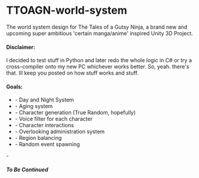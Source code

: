 # TTOAGN-world-system
The world system design for The Tales of a Gutsy Ninja, a brand new and upcoming super ambitious 'certain manga/anime' inspired Unity 3D Project. 

<h4>Disclaimer:</h4>
I decided to test stuff in Python and later redo the whole logic in C# or try a cross-compiler onto my new PC whichever works better. So, yeah. there's that.
Ill keep you posted on how stuff works and stuff.

<h4>Goals:</h4>
<ul>
<li>- Day and Night System</li>
<li>- Aging system</li>
<li>- Character generation (True Random, hopefully)</li>
<li>- Voice filter for each character</li>
<li>- Character interactions</li>
<li>- Overlooking administration system</li>
<li>- Region balancing</li>
<li>- Random event spawning</li>
  </ul>
- <h5>To Be Continued</h5>
